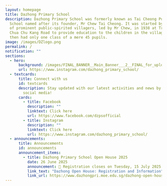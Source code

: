 ```yaml
---
layout: homepage
title: Dazhong Primary School
description: Dazhong Primary School was formerly known as Tai Cheong Public
  School named after its founder, Mr Chew Tai Cheong. It was started by a group
  of prominent public-spirited villagers, led by Mr Chew, in 1938 at Track 5
  Chua Chu Kang Road to provide education to the children in the village. It
  then had only one class of a mere 45 pupils.
image: /images/DZlogo.png
permalink: /
notification: ""
sections:
  - hero:
      background: /images/FINAL_BANNER__Main_Banner___2__FINAL_for_uploading.png
      url: https://www.instagram.com/dazhong_primary_school/
  - textcards:
      title: Connect with us
      id: textcards
      description: Stay updated with our latest activities and news by following us on
        social media!
      cards:
        - title: Facebook
          description: ""
          linktext: Click here
          url: https://www.facebook.com/dzpsofficial
        - title: Instagram
          description: ""
          linktext: Click here
          url: https://www.instagram.com/dazhong_primary_school/
  - announcements:
      title: Announcements
      id: announcements
      announcement_items:
        - title: Dazhong Primary School Open House 2025
          date: 26 June 2025
          announcement: 📅 Registration closes on Tuesday, 15 July 2025 at 6pm.
          link_text: "Dazhong Open House: Registration and Information"
          link_url: https://www.dazhongpri.moe.edu.sg/dazhong-open-house/
---
```

